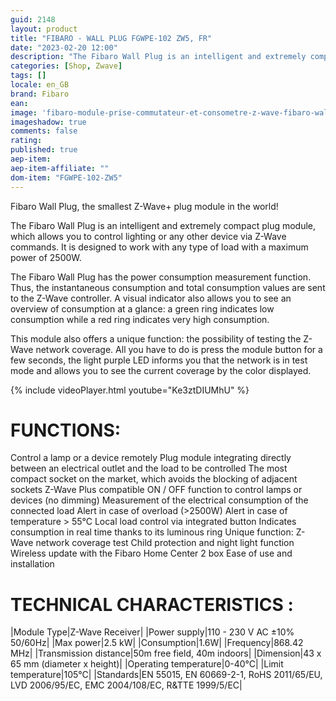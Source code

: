```yaml
---
guid: 2148
layout: product 
title: "FIBARO - WALL PLUG FGWPE-102 ZW5, FR"
date: "2023-02-20 12:00"
description: "The Fibaro Wall Plug is an intelligent and extremely compact plug module, which allows you to control lighting or any other device."
categories: [Shop, Zwave]
tags: []
locale: en_GB
brand: Fibaro
ean: 
image: 'fibaro-module-prise-commutateur-et-consometre-z-wave-fibaro-wall-plug-fgwpe-102-zw5-fr.jpg'
imageshadow: true
comments: false
rating:  
published: true
aep-item: 
aep-item-affiliate: ""
dom-item: "FGWPE-102-ZW5"
---
```


Fibaro Wall Plug, the smallest Z-Wave+ plug module in the world!

The Fibaro Wall Plug is an intelligent and extremely compact plug module, which allows you to control lighting or any other device via Z-Wave commands. It is designed to work with any type of load with a maximum power of 2500W.

The Fibaro Wall Plug has the power consumption measurement function. Thus, the instantaneous consumption and total consumption values are sent to the Z-Wave controller. A visual indicator also allows you to see an overview of consumption at a glance: a green ring indicates low consumption while a red ring indicates very high consumption.

This module also offers a unique function: the possibility of testing the Z-Wave network coverage. All you have to do is press the module button for a few seconds, the light purple LED informs you that the network is in test mode and allows you to see the current coverage by the color displayed.

{% include videoPlayer.html youtube="Ke3ztDIUMhU" %}

# FUNCTIONS:

Control a lamp or a device remotely
Plug module integrating directly between an electrical outlet and the load to be controlled
The most compact socket on the market, which avoids the blocking of adjacent sockets
Z-Wave Plus compatible
ON / OFF function to control lamps or devices (no dimming)
Measurement of the electrical consumption of the connected load
Alert in case of overload (>2500W)
Alert in case of temperature > 55°C
Local load control via integrated button
Indicates consumption in real time thanks to its luminous ring
Unique function: Z-Wave network coverage test
Child protection and night light function
Wireless update with the Fibaro Home Center 2 box
Ease of use and installation


# TECHNICAL CHARACTERISTICS :

|Module Type|Z-Wave Receiver|
|Power supply|110 - 230 V AC ±10% 50/60Hz|
|Max power|2.5 kW|
|Consumption|1.6W|
|Frequency|868.42 MHz|
|Transmission distance|50m free field, 40m indoors|
|Dimension|43 x 65 mm (diameter x height)|
|Operating temperature|0-40°C|
|Limit temperature|105°C|
|Standards|EN 55015, EN 60669-2-1, RoHS 2011/65/EU, LVD 2006/95/EC, EMC 2004/108/EC, R&TTE 1999/5/EC|

